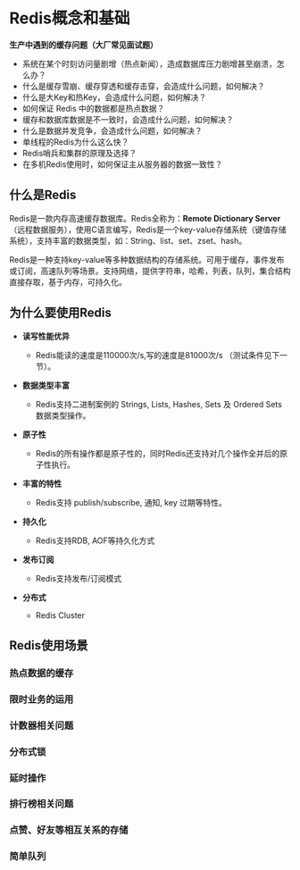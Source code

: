 #  Redis概念和基础

**生产中遇到的缓存问题（大厂常见面试题）**

- 系统在某个时刻访问量剧增（热点新闻），造成数据库压力剧增甚至崩溃，怎么办？
- 什么是缓存雪崩、缓存穿透和缓存击穿，会造成什么问题，如何解决？
- 什么是大Key和热Key，会造成什么问题，如何解决？
- 如何保证 Redis 中的数据都是热点数据？
- 缓存和数据库数据是不一致时，会造成什么问题，如何解决？
- 什么是数据并发竞争，会造成什么问题，如何解决？
- 单线程的Redis为什么这么快？
- Redis哨兵和集群的原理及选择？
- 在多机Redis使用时，如何保证主从服务器的数据一致性？

## 什么是Redis

Redis是一款内存高速缓存数据库。Redis全称为：**Remote Dictionary Server**（远程数据服务），使用C语言编写，Redis是一个key-value存储系统（键值存储系统），支持丰富的数据类型，如：String、list、set、zset、hash。

Redis是一种支持key-value等多种数据结构的存储系统。可用于缓存，事件发布或订阅，高速队列等场景。支持网络，提供字符串，哈希，列表，队列，集合结构直接存取，基于内存，可持久化。

## 为什么要使用Redis

- **读写性能优异**
  - Redis能读的速度是110000次/s,写的速度是81000次/s （测试条件见下一节）。

- **数据类型丰富**
  - Redis支持二进制案例的 Strings, Lists, Hashes, Sets 及 Ordered Sets 数据类型操作。

- **原子性**
  - Redis的所有操作都是原子性的，同时Redis还支持对几个操作全并后的原子性执行。

- **丰富的特性**
  - Redis支持 publish/subscribe, 通知, key 过期等特性。

- **持久化**
  - Redis支持RDB, AOF等持久化方式

- **发布订阅**
  - Redis支持发布/订阅模式

- **分布式**
  - Redis Cluster

## Redis使用场景

### 热点数据的缓存

### 限时业务的运用

### 计数器相关问题

### 分布式锁

### 延时操作

### 排行榜相关问题

### 点赞、好友等相互关系的存储

### 简单队列